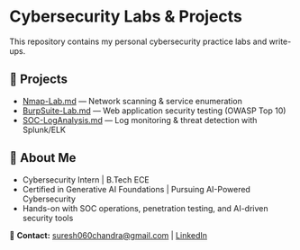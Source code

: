 # Cybersecurity Labs & Projects
This repository contains my personal cybersecurity practice labs and write-ups.

## 🔹 Projects
- [Nmap-Lab.md](Nmap-Lab.md) — Network scanning & service enumeration  
- [BurpSuite-Lab.md](BurpSuite-Lab.md) — Web application security testing (OWASP Top 10)  
- [SOC-LogAnalysis.md](SOC-LogAnalysis.md) — Log monitoring & threat detection with Splunk/ELK  

## 🔹 About Me
- Cybersecurity Intern | B.Tech ECE  
- Certified in Generative AI Foundations | Pursuing AI-Powered Cybersecurity  
- Hands-on with SOC operations, penetration testing, and AI-driven security tools  

📩 **Contact:** suresh060chandra@gmail.com | [LinkedIn](https://www.linkedin.com/in/suresh-chandra-yedida-ysc37)

